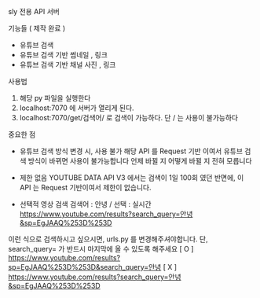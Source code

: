 sly 전용 API 서버

기능들 ( 제작 완료 )
- 유튜브 검색
- 유튜브 검색 기반 썸네일 , 링크
- 유튜브 검색 기반 채널 사진 , 링크

사용법
1. 해당 py 파일을 실행한다
2. localhost:7070 에 서버가 열리게 된다.
3. localhost:7070/get/검색어/ 로 검색이 가능하다. 단 / 는 사용이 불가능하다

중요한 점
- 유튜브 검색 방식 변경 시, 사용 불가
해당 API 를 Request 기반 이여서 유튜브 검색 방식이 바뀌면 사용이 불가능합니다
언제 바뀔 지 어떻게 바뀔 지 전혀 모릅니다

- 제한 없음
YOUTUBE DATA API V3 에서는 검색이 1일 100회 였던 반면에,
이 API 는 Request 기반이여서 제한이 없습니다.

- 선택적 영상 검색
검색어 : 안녕 / 선택 : 실시간
https://www.youtube.com/results?search_query=안녕&sp=EgJAAQ%253D%253D

이런 식으로 검색하시고 싶으시면, urls.py 를 변경해주셔야합니다.
단, search_query= 가 반드시 마지막에 올 수 있도록 해주세요
[ O ] https://www.youtube.com/results?sp=EgJAAQ%253D%253D&search_query=안녕
[ X ] https://www.youtube.com/results?search_query=안녕&sp=EgJAAQ%253D%253D